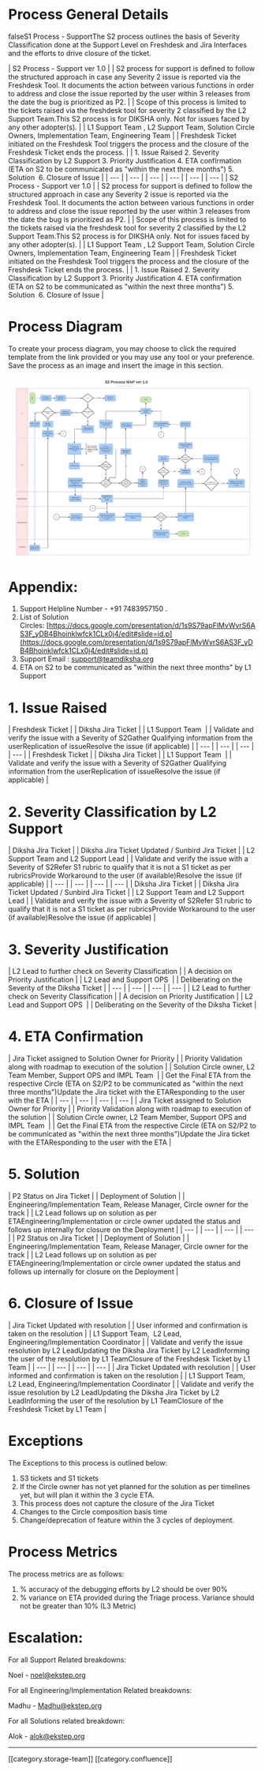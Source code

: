 
# Process General Details
falseS1 Process - SupportThe S2 process outlines the basis of Severity Classification done at the Support Level on Freshdesk and Jira Interfaces and the efforts to drive closure of the ticket.





| S2 Process - Support ver 1.0 | 
| S2 process for support is defined to follow the structured approach in case any Severity 2 issue is reported via the Freshdesk Tool. It documents the action between various functions in order to address and close the issue reported by the user within 3 releases from the date the bug is prioritized as P2. | 
| Scope of this process is limited to the tickets raised via the freshdesk tool for severity 2 classified by the L2 Support Team.This S2 process is for DIKSHA only. Not for issues faced by any other adopter(s). | 
| L1 Support Team , L2 Support Team, Solution Circle Owners, Implementation Team, Engineering Team | 
| Freshdesk Ticket initiated on the Freshdesk Tool triggers the process and the closure of the Freshdesk Ticket ends the process. | 
| 1. Issue Raised 2. Severity Classification by L2 Support 3. Priority Justification 4. ETA confirmation (ETA on S2 to be communicated as "within the next three months") 5. Solution  6. Closure of Issue | 
|  --- | 
|  --- | 
|  --- | 
|  --- | 
|  --- | 
|  --- | 
| S2 Process - Support ver 1.0 | 
| S2 process for support is defined to follow the structured approach in case any Severity 2 issue is reported via the Freshdesk Tool. It documents the action between various functions in order to address and close the issue reported by the user within 3 releases from the date the bug is prioritized as P2. | 
| Scope of this process is limited to the tickets raised via the freshdesk tool for severity 2 classified by the L2 Support Team.This S2 process is for DIKSHA only. Not for issues faced by any other adopter(s). | 
| L1 Support Team , L2 Support Team, Solution Circle Owners, Implementation Team, Engineering Team | 
| Freshdesk Ticket initiated on the Freshdesk Tool triggers the process and the closure of the Freshdesk Ticket ends the process. | 
| 1. Issue Raised 2. Severity Classification by L2 Support 3. Priority Justification 4. ETA confirmation (ETA on S2 to be communicated as "within the next three months") 5. Solution  6. Closure of Issue | 




# Process Diagram
To create your process diagram, you may choose to click the required template from the link provided or you may use any tool or your preference. Save the process as an image and insert the image in this section.



![](images/storage/S2%20MAP%20(4).png)








# Appendix:



1. Support Helpline Number - +91 7483957150 . 
1. List of Solution Circles: [https://docs.google.com/presentation/d/1s9S79apFlMvWvrS6AS3F_yDB4Bhoinklwfck1CLx0j4/edit#slide=id.p](https://docs.google.com/presentation/d/1s9S79apFlMvWvrS6AS3F_yDB4Bhoinklwfck1CLx0j4/edit#slide=id.p)
1. Support Email : [support@teamdiksha.org](mailto:support@teamdiksha.org)
1. ETA on S2 to be communicated as "within the next three months" by L1 Support








# 1. Issue Raised




| Freshdesk Ticket | 
| Diksha Jira Ticket | 
| L1 Support Team  | 
| Validate and verify the issue with a Severity of S2Gather Qualifying information from the userReplication of issueResolve the issue (if applicable) | 
|  --- | 
|  --- | 
|  --- | 
|  --- | 
| Freshdesk Ticket | 
| Diksha Jira Ticket | 
| L1 Support Team  | 
| Validate and verify the issue with a Severity of S2Gather Qualifying information from the userReplication of issueResolve the issue (if applicable) | 




# 2. Severity Classification by L2 Support




| Diksha Jira Ticket | 
| Diksha Jira Ticket Updated / Sunbird Jira Ticket | 
| L2 Support Team and L2 Support Lead | 
| Validate and verify the issue with a Severity of S2Refer S1 rubric to qualify that it is not a S1 ticket as per rubricsProvide Workaround to the user (if available)Resolve the issue (if applicable) | 
|  --- | 
|  --- | 
|  --- | 
|  --- | 
| Diksha Jira Ticket | 
| Diksha Jira Ticket Updated / Sunbird Jira Ticket | 
| L2 Support Team and L2 Support Lead | 
| Validate and verify the issue with a Severity of S2Refer S1 rubric to qualify that it is not a S1 ticket as per rubricsProvide Workaround to the user (if available)Resolve the issue (if applicable) | 




# 3. Severity Justification




| L2 Lead to further check on Severity Classification | 
| A decision on Priority Justification | 
| L2 Lead and Support OPS  | 
| Deliberating on the Severity of the Diksha Ticket | 
|  --- | 
|  --- | 
|  --- | 
|  --- | 
| L2 Lead to further check on Severity Classification | 
| A decision on Priority Justification | 
| L2 Lead and Support OPS  | 
| Deliberating on the Severity of the Diksha Ticket | 




# 4. ETA Confirmation




| Jira Ticket assigned to Solution Owner for Priority | 
| Priority Validation along with roadmap to execution of the solution | 
| Solution Circle owner, L2 Team Member, Support OPS and IMPL Team  | 
| Get the Final ETA from the respective Circle (ETA on S2/P2 to be communicated as "within the next three months")Update the Jira ticket with the ETAResponding to the user with the ETA | 
|  --- | 
|  --- | 
|  --- | 
|  --- | 
| Jira Ticket assigned to Solution Owner for Priority | 
| Priority Validation along with roadmap to execution of the solution | 
| Solution Circle owner, L2 Team Member, Support OPS and IMPL Team  | 
| Get the Final ETA from the respective Circle (ETA on S2/P2 to be communicated as "within the next three months")Update the Jira ticket with the ETAResponding to the user with the ETA | 




# 5. Solution




| P2 Status on Jira Ticket | 
| Deployment of Solution | 
| Engineering/Implementation Team, Release Manager, Circle owner for the track | 
| L2 Lead follows up on solution as per ETAEngineering/Implementation or circle owner updated the status and follows up internally for closure on the Deployment | 
|  --- | 
|  --- | 
|  --- | 
|  --- | 
| P2 Status on Jira Ticket | 
| Deployment of Solution | 
| Engineering/Implementation Team, Release Manager, Circle owner for the track | 
| L2 Lead follows up on solution as per ETAEngineering/Implementation or circle owner updated the status and follows up internally for closure on the Deployment | 




# 6. Closure of Issue




| Jira Ticket Updated with resolution | 
| User informed and confirmation is taken on the resolution | 
| L1 Support Team,  L2 Lead, Engineering/Implementation Coordinator | 
| Validate and verify the issue resolution by L2 LeadUpdating the Diksha Jira Ticket by L2 LeadInforming the user of the resolution by L1 TeamClosure of the Freshdesk Ticket by L1 Team | 
|  --- | 
|  --- | 
|  --- | 
|  --- | 
| Jira Ticket Updated with resolution | 
| User informed and confirmation is taken on the resolution | 
| L1 Support Team,  L2 Lead, Engineering/Implementation Coordinator | 
| Validate and verify the issue resolution by L2 LeadUpdating the Diksha Jira Ticket by L2 LeadInforming the user of the resolution by L1 TeamClosure of the Freshdesk Ticket by L1 Team | 




# Exceptions 
The Exceptions to this process is outlined below:


1. S3 tickets and S1 tickets
1. If the Circle owner has not yet planned for the solution as per timelines yet, but will plan it within the 3 cycle ETA.
1. This process does not capture the closure of the Jira Ticket
1. Changes to the Circle composition basis time
1. Change/deprecation of feature within the 3 cycles of deployment.


# Process Metrics
The process metrics are as follows:


1. % accuracy of the debugging efforts by L2 should be over 90%
1. % variance on ETA provided during the Triage process. Variance should not be greater than 10% (L3 Metric)


# Escalation:
For all Support Related breakdowns:

Noel - [noel@ekstep.org](mailto:noel@ekstep.com)

For all Engineering/Implementation Related breakdowns:

Madhu - [Madhu@ekstep.org](mailto:Madhu@ekstep.org)

For all Solutions related breakdown:

Alok - [alok@ekstep.org](mailto:alok@ekstep.org)





*****

[[category.storage-team]] 
[[category.confluence]] 
